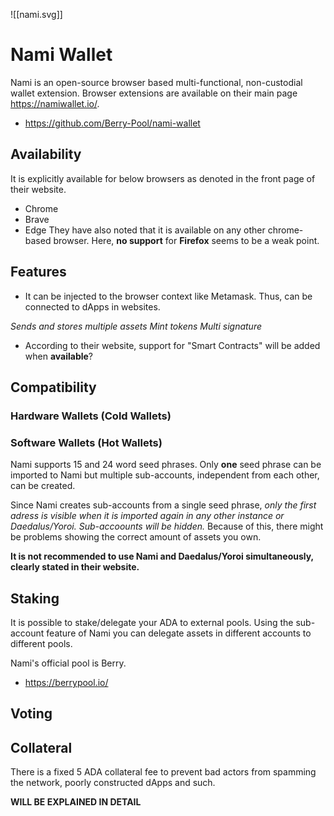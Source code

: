 ![[nami.svg]]
# Nami Wallet
Nami is an open-source browser based multi-functional, non-custodial wallet extension.
Browser extensions are available on their main page https://namiwallet.io/.
* https://github.com/Berry-Pool/nami-wallet
## Availability
It is explicitly available for below browsers as denoted in the front page of their website.
* Chrome
* Brave
* Edge
They have also noted that it is available on any other chrome-based browser.
Here, **no support** for **Firefox** seems to be a weak point.
## Features
* It can be injected to the browser context like Metamask. Thus, can be connected to dApps in websites. 

*Sends and stores multiple assets
Mint tokens
Multi signature*

* According to their website, support for "Smart Contracts" will be added when **available**? 
## Compatibility
### Hardware Wallets (Cold Wallets)
### Software Wallets (Hot Wallets)
Nami supports 15 and 24 word seed phrases. Only **one** seed phrase can be imported to Nami but multiple sub-accounts, independent from each other, can be created.

Since Nami creates sub-accounts from a single seed phrase, *only the first adress is visible when it is imported again in any other instance or Daedalus/Yoroi. Sub-accoounts will be hidden.* Because of this, there might be problems showing the correct amount of assets you own.

**It is not recommended to use Nami and Daedalus/Yoroi simultaneously, clearly stated in their website.**
## Staking
It is possible to stake/delegate your ADA to external pools.
Using the sub-account feature of Nami you can delegate assets in different accounts to different pools.

Nami's official pool is Berry.
* https://berrypool.io/
## Voting
## Collateral
There is a fixed 5 ADA collateral fee to prevent bad actors from spamming the network,  poorly constructed dApps and such.

**WILL BE EXPLAINED IN DETAIL**